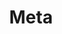 ---
title: Meta
menu:
  main:
    parent: departamentos
type: departamentos
layout: single
image: /images/regiones/departamentos/meta.jpg
bgImage: /images/regiones/departamentos/meta-banner.jpg
especies_registradas: 10317
especies_continentales: 9990
especies_marinas: 284
observaciones_continentales: 626363
observaciones_marinos: 14242
---